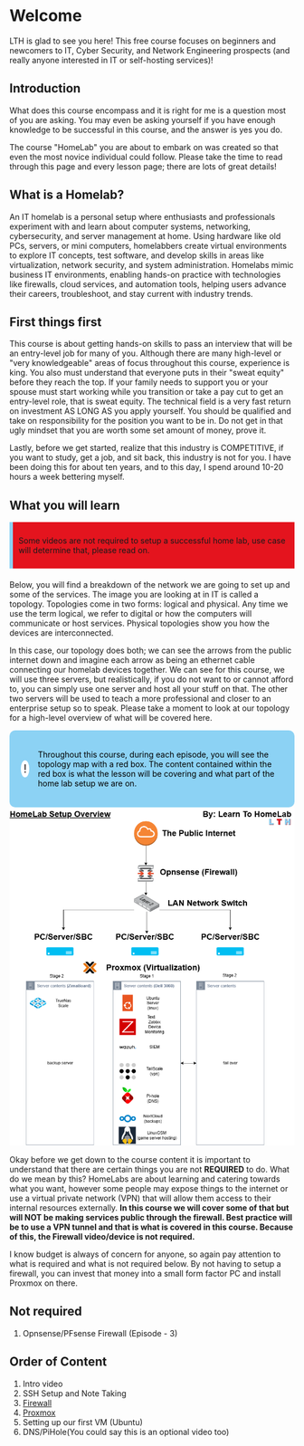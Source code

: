# Welcome
LTH is glad to see you here! This free course focuses on beginners and newcomers to IT, Cyber Security, and Network Engineering prospects (and really anyone interested in IT or self-hosting services)!
## Introduction
What does this course encompass and it is right for me is a question most of you are asking. You may even be asking yourself if you have enough knowledge to be successful in this course, and the answer is yes you do. 

The course "HomeLab" you are about to embark on was created so that even the most novice individual could follow. Please take the time to read through this page and every lesson page; there are lots of great details!

## What is a Homelab? 
An IT homelab is a personal setup where enthusiasts and professionals experiment with and learn about computer systems, networking, cybersecurity, and server management at home. Using hardware like old PCs, servers, or mini computers, homelabbers create virtual environments to explore IT concepts, test software, and develop skills in areas like virtualization, network security, and system administration. Homelabs mimic business IT environments, enabling hands-on practice with technologies like firewalls, cloud services, and automation tools, helping users advance their careers, troubleshoot, and stay current with industry trends.

## First things first
This course is about getting hands-on skills to pass an interview that will be an entry-level job for many of you. Although there are many high-level or "very knowledgeable" areas of focus throughout this course, experience is king. You also must understand that everyone puts in their "sweat equity" before they reach the top. If your family needs to support you or your spouse must start working while you transition or take a pay cut to get an entry-level role, that is sweat equity. The technical field is a very fast return on investment AS LONG AS you apply yourself. You should be qualified and take on responsibility for the position you want to be in. Do not get in that ugly mindset that you are worth some set amount of money, prove it. 

Lastly, before we get started, realize that this industry is COMPETITIVE, if you want to study, get a job, and sit back, this industry is not for you. I have been doing this for about ten years, and to this day, I spend around 10-20 hours a week bettering myself. 

## What you will learn

<!DOCTYPE html>
<html lang="en">
<head>
<meta charset="UTF-8">
<meta name="viewport" content="width=device-width, initial-scale=1.0">
<title>Warning Box Example</title>
<style>
.warning-box {
    background-color: #E4141E; /* Light red background color */
    border-left: 6px solid #8CD2F4; /* Red border on the left side */
    padding: 10px; /* Padding inside the box */
    margin-bottom: 20px; /* Margin at the bottom to separate from other content */
    /* You can add more styles as needed */
}
</style>
</head>
<body>

<div class="warning-box">
    <p>Some videos are not required to setup a successful home lab, use case will determine that, please read on.</p>
</div>

</body>
</html>

Below, you will find a breakdown of the network we are going to set up and some of the services. The image you are looking at in IT is called a topology. Topologies come in two forms: logical and physical. Any time we use the term logical, we refer to digital or how the computers will communicate or host services. Physical topologies show you how the devices are interconnected. 

In this case, our topology does both; we can see the arrows from the public internet down and imagine each arrow as being an ethernet cable connecting our homelab devices together. We can see for this course, we will use three servers, but realistically, if you do not want to or cannot afford to, you can simply use one server and host all your stuff on that. The other two servers will be used to teach a more professional and closer to an enterprise setup so to speak. Please take a moment to look at our topology for a high-level overview of what will be covered here. 

<!DOCTYPE html>
<html lang="en">
<head>
<meta charset="UTF-8">
<meta name="viewport" content="width=device-width, initial-scale=1.0">
<title>Informative Section</title>
<style>
.informative-section {
    background-color: #8CD2F4; /* light blue background color */
    color: black; /* Text color to contrast with dark background */
    padding: 20px; /* Padding inside the box */
    border-radius: 10px; /* Rounded corners */
    display: flex;
    align-items: center;
}
.circle-emoji {
    width: 50px;
    height: 30px;
    border-radius: 50%;
    background-color: white;
    display: flex;
    justify-content: center;
    align-items: center;
    margin-right: 15px;
    font-size: 20px;
    color: #231F20; /* Dark gray color for the exclamation mark */
}
</style>
</head>
<body>

<div class="informative-section">
    <div class="circle-emoji">!</div>
    <p>Throughout this course, during each episode, you will see the topology map with a red box. The content contained within the red box is what the lesson will be covering and what part of the home lab setup we are on.</p>
</div>

</body>
</html>
<a href="/images/start guide/course flow.png" class="image-expand">
    <img src="/images/start guide/course flow.png" alt="Description of your image">
</a>

Okay before we get down to the course content it is important to understand that there are certain things you are not **REQUIRED** to do. What do we mean by this? HomeLabs are about learning and catering towards what you want, however some people may expose things to the internet or use a virtual private network (VPN) that will allow them access to their internal resources externally. **In this course we will cover some of that but will NOT be making services public through the firewall. Best practice will be to use a VPN tunnel and that is what is covered in this course. Because of this, the Firewall video/device is not required.**

I know budget is always of concern for anyone, so again pay attention to what is required and what is not required below. By not having to setup a firewall, you can invest that money into a small form factor PC and install Proxmox on there. 

## Not required
1. Opnsense/PFsense Firewall (Episode - 3)

## Order of Content
1. Intro video
2. SSH Setup and Note Taking
3. [Firewall](/en/Homelab_series/Firewall_install_pfsense_opnsense)
4. [Proxmox](/en/Homelab_series/Proxmox_Installation_Guide)
5. Setting up our first VM (Ubuntu)
6. DNS/PiHole(You could say this is an optional video too)